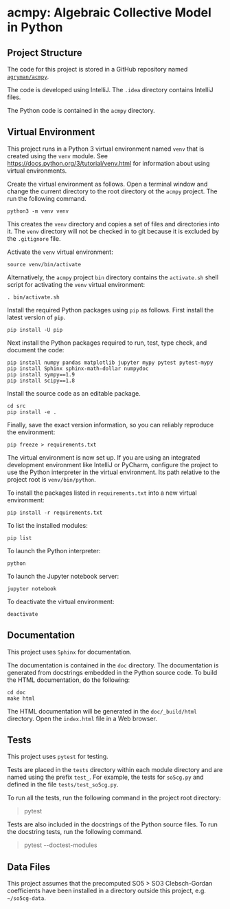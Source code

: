 # acmpy: Algebraic Collective Model in Python

## Project Structure

The code for this project is stored in a GitHub repository named
[`agryman/acmpy`](https://github.com/agryman/acmpy).

The code is developed using IntelliJ. 
The `.idea` directory contains IntelliJ files.

The Python code is contained in the `acmpy` directory.

## Virtual Environment

This project runs in a Python 3 virtual environment
named `venv` that is created using the `venv` module.
See <https://docs.python.org/3/tutorial/venv.html> for information
about using virtual environments.

Create the virtual environment as follows.
Open a terminal window and change the current directory to the root directory ot the `acmpy` project.
The run the following command.

```shell script
python3 -m venv venv
```

This creates the `venv` directory and copies a set of files and directories into it.
The `venv` directory will not be checked in to git because it is excluded by the `.gitignore` file.

Activate the `venv` virtual environment:

```shell script
source venv/bin/activate
```

Alternatively, the `acmpy` project `bin` directory contains the `activate.sh`
shell script for activating the `venv` virtual environment:

```shell script
. bin/activate.sh
```

Install the required Python packages using `pip` as follows.
First install the latest version of `pip`.

```shell script
pip install -U pip
```

Next install the Python packages required to run, test, type check, and document the code:

```shell script
pip install numpy pandas matplotlib jupyter mypy pytest pytest-mypy
pip install Sphinx sphinx-math-dollar numpydoc
pip install sympy==1.9
pip install scipy==1.8
```

Install the source code as an editable package.

```shell
cd src
pip install -e .
```

Finally, save the exact version information, so you can reliably reproduce the environment:

```shell script
pip freeze > requirements.txt
```

The virtual environment is now set up.
If you are using an integrated development environment like IntelliJ or PyCharm, configure
the project to use the Python interpreter in the virtual environment.
Its path relative to the project root is `venv/bin/python`.

To install the packages listed in `requirements.txt` into a new virtual environment:

```shell script
pip install -r requirements.txt
```

To list the installed modules:

```shell script
pip list
```

To launch the Python interpreter:

```shell script
python
```

To launch the Jupyter notebook server:

```shell script
jupyter notebook
```

To deactivate the virtual environment:

```shell script
deactivate
```

## Documentation

This project uses `Sphinx` for documentation.

The documentation is contained in the `doc` directory.
The documentation is generated from docstrings embedded in the Python source code.
To build the HTML documentation, do the following:

```shell script
cd doc
make html
```

The HTML documentation will be generated in the `doc/_build/html` directory.
Open the `index.html` file in a Web browser.

## Tests

This project uses `pytest` for testing.

Tests are placed in the `tests` directory within each module directory
and are named using the prefix `test_`. For example, the tests for `so5cg.py`
and defined in the file `tests/test_so5cg.py`.

To run all the tests, run the following command in the project root directory:

> pytest

Tests are also included in the docstrings of the Python source files.
To run the docstring tests, run the following command.

> pytest --doctest-modules

## Data Files

This project assumes that the precomputed SO5 > SO3 Clebsch-Gordan coefficients
have been installed in a directory outside this project, e.g. `~/so5cg-data`.

